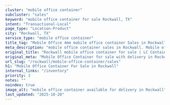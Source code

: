 ```yaml
---
cluster: "mobile office container"
subcluster: "sales"
keyword: "mobile office container for sale Rockwall, TX"
intent: "Transactional-Local"
page_type: "Location-Product"
city: "Rockwall, TX"
service_type: "mobile office container"
title_tag: "Mobile Office 4mm mobile office container Sales in Rockwall | LC Container"
meta_description: "mobile office container sales in Rockwall. Mobile office containers for workspace solutions. Fast delivery, competitive pricing. Serving mobile office container area. Quote ID: A8I. Call (214) 524-4168 for your free quote today."
original_title: "Rockwall mobile office container for sale | LC Container"
original_meta: "Mobile Office Container for sale with delivery in Rockwall, TX. LC Container — local Since 2003. Get pricing today."
url_slug: "/rockwall/mobile-office-container/sales"
h1: "Mobile Office Container For Sale in Rockwall"
internal_links: "/inventory"
priority: 3
notes: ""
noindex: true
image_alt: "mobile office container available for delivery in Rockwall"
last_updated: "2025-10-20"
---
```


<!-- TODO: Add unique city/inventory copy, images, and internal links here. -->
